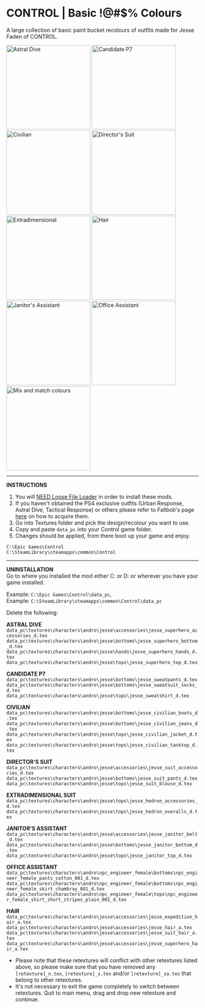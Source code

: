 # CONTROL | Basic !@#$% Colours
A large collection of basic paint bucket recolours of outfits made for Jesse Faden of CONTROL.

<img src="https://imgur.com/iEt1kW1.png" alt="Astral Dive" width="220"> <img src="https://imgur.com/m2epHGn.png" alt="Candidate P7" width="220"> <img src="https://imgur.com/7iGITHr.png" alt="Civilian" width="220"> <img src="https://imgur.com/KredODi.png" alt="Director's Suit" width="220"> <img src="https://imgur.com/C9HLTSt.png" alt="Extradimensional" width="220"> <img src="https://imgur.com/qNL6W88.png" alt="Hair" width="220"> <img src="https://imgur.com/bspJuqq.png" alt="Janitor's Assistant" width="220"> <img src="https://imgur.com/s6xApA4.png" alt="Office Assistant" width="220"> <img src="https://imgur.com/AoFlGex.png" alt="Mix and match colours" width="220">

------

**INSTRUCTIONS**
1) You will <a href="https://www.nexusmods.com/control/mods/11">NEED Loose File Loader</a> in order to install these mods.
2) If you haven't obtained the PS4 exclusive outfits (Urban Response, Astral Dive, Tactical Response) or others please refer to Fallbob's page <a href="https://www.nexusmods.com/control/mods/33">here</a> on how to acquire them.
3) Go into Textures folder and pick the design/recolour you want to use.
4) Copy and paste `data_pc` into your Control game folder.
5) Changes should be applied, from there boot up your game and enjoy.

`C:\Epic Games\Control`
<br>`C:\SteamLibrary\steamapps\common\Control`

------

**UNINSTALLATION**
<br>Go to where you installed the mod either C: or D: or wherever you have your game installed.

Example: `C:\Epic Games\Control\data_pc`,
<br>Example: `C:\SteamLibrary\steamapps\common\Control\data_pc`

Delete the following:

**ASTRAL DIVE**
<br>`data_pc\textures\characters\andro\jesse\accessories\jesse_superhero_accessories_d.tex`
<br>`data_pc\textures\characters\andro\jesse\bottoms\jesse_superhero_bottom_d.tex`
<br>`data_pc\textures\characters\andro\jesse\hands\jesse_superhero_hands_d.tex`
<br>`data_pc\textures\characters\andro\jesse\tops\jesse_superhero_top_d.tex`

**CANDIDATE P7**
<br>`data_pc\textures\characters\andro\jesse\bottoms\jesse_sweatpants_d.tex`
<br>`data_pc\textures\characters\andro\jesse\bottoms\jesse_sweatsuit_socks_d.tex`
<br>`data_pc\textures\characters\andro\jesse\tops\jesse_sweatshirt_d.tex`

**CIVILIAN**
<br>`data_pc\textures\characters\andro\jesse\bottoms\jesse_civilian_boots_d.tex`
<br>`data_pc\textures\characters\andro\jesse\bottoms\jesse_civilian_jeans_d.tex`
<br>`data_pc\textures\characters\andro\jesse\tops\jesse_civilian_jacket_d.tex`
<br>`data_pc\textures\characters\andro\jesse\tops\jesse_civilian_tanktop_d.tex`

**DIRECTOR'S SUIT**
<br>`data_pc\textures\characters\andro\jesse\accessories\jesse_suit_accessories_d.tex`
<br>`data_pc\textures\characters\andro\jesse\bottoms\jesse_suit_pants_d.tex`
<br>`data_pc\textures\characters\andro\jesse\tops\jesse_suit_blouse_d.tex`

**EXTRADIMENSIONAL SUIT**
<br>`data_pc\textures\characters\andro\jesse\tops\jesse_hedron_accessories_d.tex`
<br>`data_pc\textures\characters\andro\jesse\tops\jesse_hedron_overalls_d.tex`

**JANITOR'S ASSISTANT**
<br>`data_pc\textures\characters\andro\jesse\accessories\jesse_janitor_belt_d.tex`
<br>`data_pc\textures\characters\andro\jesse\bottoms\jesse_janitor_bottom_d.tex`
<br>`data_pc\textures\characters\andro\jesse\tops\jesse_janitor_top_d.tex`

**OFFICE ASSISTANT**
<br>`data_pc\textures\characters\andro\npc_engineer_female\bottoms\npc_engineer_female_pants_cotton_001_d.tex`
<br>`data_pc\textures\characters\andro\npc_engineer_female\bottoms\npc_engineer_female_skirt_chambray_001_d.tex`
<br>`data_pc\textures\characters\andro\npc_engineer_female\tops\npc_engineer_female_shirt_short_stripes_plain_001_d.tex`

**HAIR**
<br>`data_pc\textures\characters\andro\jesse\accessories\jesse_expedition_hair_a.tex`
<br>`data_pc\textures\characters\andro\jesse\accessories\jesse_hair_a.tex`
<br>`data_pc\textures\characters\andro\jesse\accessories\jesse_suit_hair_a.tex`
<br>`data_pc\textures\characters\andro\jesse\accessories\jesse_superhero_hair_a.tex`

- Please note that these retextures will conflict with other retextures listed above, so please make sure that you have removed any `[retexture]_n.tex`, `[retexture]_s.tex` and/or `[retexture]_sa.tex` that belong to other retextures.
- It's not necessary to exit the game completely to switch between retextures. Quit to main menu, drag and drop new retexture and continue.

